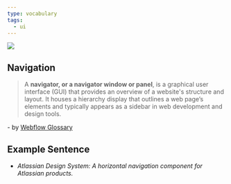 ```yaml
---
type: vocabulary
tags:
  - ui
---
```

![](https://atlassian.design/static/61f71ca5b85630d4cf381dda382764be/atlassian-navigation.svg)

## Navigation
> A **navigator, or a navigator window or panel**, is a graphical user interface (GUI) that provides an overview of a website's structure and layout. It houses a hierarchy display that outlines a web page’s elements and typically appears as a sidebar in web development and design tools.

\- by [Webflow Glossary](https://webflow.com/glossary/navigator)

## Example Sentence
- *Atlassian Design System: A horizontal navigation component for Atlassian products.*
